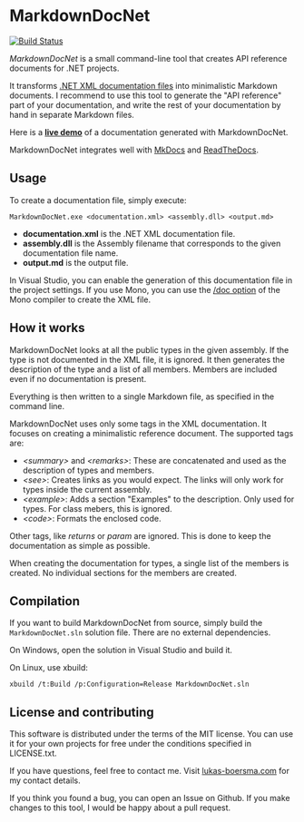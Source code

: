 # MarkdownDocNet 

[![Build Status](https://travis-ci.org/LukasBoersma/MarkdownDocNet.svg?branch=master)](https://travis-ci.org/LukasBoersma/MarkdownDocNet)

*MarkdownDocNet* is a small command-line tool that creates API reference documents for .NET projects.

It transforms [.NET XML documentation files](https://msdn.microsoft.com/en-us/library/aa288481.aspx) into minimalistic Markdown documents.
I recommend to use this tool to generate the "API reference" part of your documentation, and write the rest of your documentation by hand in separate Markdown files.

Here is a **[live demo](https://fastcgi-for-net.readthedocs.org/en/latest/api_reference/)** of a documentation generated with MarkdownDocNet.

MarkdownDocNet integrates well with [MkDocs](http://www.mkdocs.org/) and [ReadTheDocs](https://readthedocs.org).

## Usage

To create a documentation file, simply execute:

    MarkdownDocNet.exe <documentation.xml> <assembly.dll> <output.md>

* **documentation.xml** is the .NET XML documentation file.
* **assembly.dll** is the Assembly filename that corresponds to the given documentation file name.
* **output.md** is the output file.

In Visual Studio, you can enable the generation of this documentation file in the project settings. If you use Mono, you can use the [/doc option](http://www.mono-project.com/docs/tools+libraries/tools/monodoc/generating-documentation/#inline-xml-documentation) of the Mono compiler to create the XML file.

## How it works

MarkdownDocNet looks at all the public types in the given assembly. If the type is not documented in the XML file, it is ignored.
It then generates the description of the type and a list of all members. Members are included even if no documentation is present.

Everything is then written to a single Markdown file, as specified in the command line.

MarkdownDocNet uses only some tags in the XML documentation. It focuses on creating a minimalistic reference document. The supported tags are:

* *&lt;summary&gt;* and *&lt;remarks&gt;*: These are concatenated and used as the description of types and members.
* *&lt;see&gt;*: Creates links as you would expect. The links will only work for types inside the current assembly.
* *&lt;example&gt;*: Adds a section "Examples" to the description. Only used for types. For class mebers, this is ignored.
* *&lt;code&gt;*: Formats the enclosed code.

Other tags, like *returns* or *param* are ignored. This is done to keep the documentation as simple as possible.

When creating the documentation for types, a single list of the members is created. No individual sections for the members are created.

## Compilation

If you want to build MarkdownDocNet from source, simply build the `MarkdownDocNet.sln` solution file. There are no external dependencies.

On Windows, open the solution in Visual Studio and build it.
    
On Linux, use xbuild:

    xbuild /t:Build /p:Configuration=Release MarkdownDocNet.sln

## License and contributing

This software is distributed under the terms of the MIT license. You can use it for your own projects for free under the conditions specified in LICENSE.txt.

If you have questions, feel free to contact me. Visit [lukas-boersma.com](https://lukas-boersma.com) for my contact details.

If you think you found a bug, you can open an Issue on Github. If you make changes to this tool, I would be happy about a pull request.

